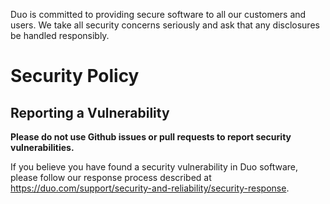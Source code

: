 Duo is committed to providing secure software to all our customers and users.  We take all security concerns seriously and ask that any disclosures be handled responsibly.

# Security Policy

## Reporting a Vulnerability
**Please do not use Github issues or pull requests to report security vulnerabilities.**

If you believe you have found a security vulnerability in Duo software, please follow our response process described at https://duo.com/support/security-and-reliability/security-response.
